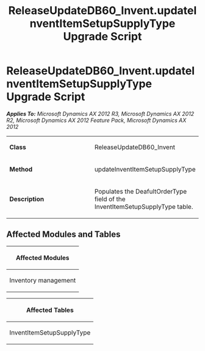 ﻿---
title: ReleaseUpdateDB60_Invent.updateInventItemSetupSupplyType Upgrade Script
TOCTitle: ReleaseUpdateDB60_Invent.updateInventItemSetupSupplyType Upgrade Script
ms:assetid: 045b07c3-0b24-10ab-1081-d7f7080f4da8
ms:mtpsurl: https://msdn.microsoft.com/en-us/library/JJ684693(v=AX.60)
ms:contentKeyID: 49706382
ms.date: 05/18/2015
mtps_version: v=AX.60
---

# ReleaseUpdateDB60\_Invent.updateInventItemSetupSupplyType Upgrade Script 


_**Applies To:** Microsoft Dynamics AX 2012 R3, Microsoft Dynamics AX 2012 R2, Microsoft Dynamics AX 2012 Feature Pack, Microsoft Dynamics AX 2012_

<table>
<colgroup>
<col style="width: 50%" />
<col style="width: 50%" />
</colgroup>
<tbody>
<tr class="odd">
<td><p><strong>Class</strong></p></td>
<td><p>ReleaseUpdateDB60_Invent</p></td>
</tr>
<tr class="even">
<td><p><strong>Method</strong></p></td>
<td><p>updateInventItemSetupSupplyType</p></td>
</tr>
<tr class="odd">
<td><p><strong>Description</strong></p></td>
<td><p>Populates the DeafultOrderType field of the InventItemSetupSupplyType table.</p></td>
</tr>
</tbody>
</table>


## Affected Modules and Tables

<table>
<colgroup>
<col style="width: 100%" />
</colgroup>
<thead>
<tr class="header">
<th><p>Affected Modules</p></th>
</tr>
</thead>
<tbody>
<tr class="odd">
<td><p>Inventory management</p></td>
</tr>
</tbody>
</table>


<table>
<colgroup>
<col style="width: 100%" />
</colgroup>
<thead>
<tr class="header">
<th><p>Affected Tables</p></th>
</tr>
</thead>
<tbody>
<tr class="odd">
<td><p>InventItemSetupSupplyType</p></td>
</tr>
</tbody>
</table>

  


